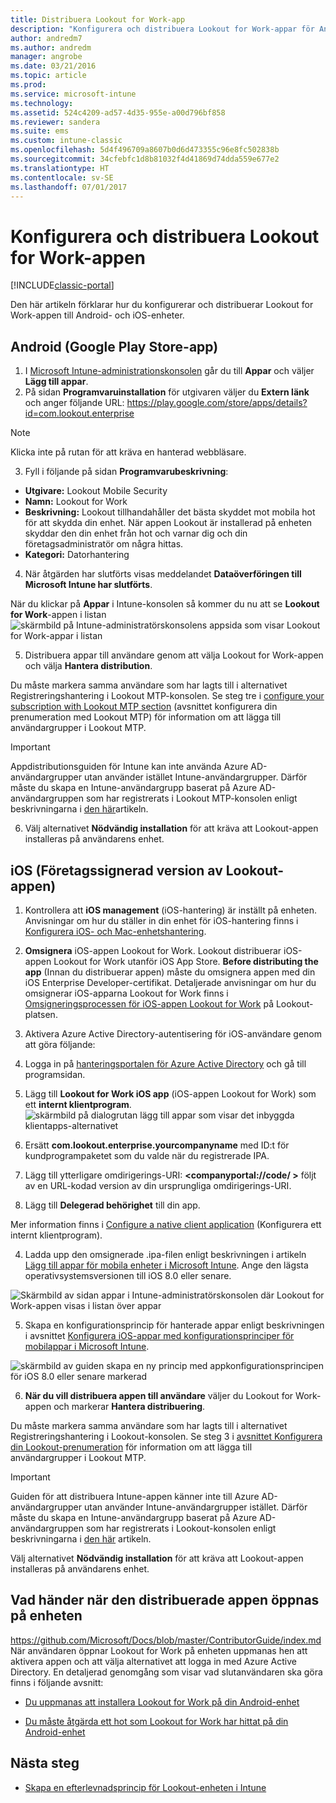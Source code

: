 ```yaml
---
title: Distribuera Lookout for Work-app
description: "Konfigurera och distribuera Lookout for Work-appar för Android."
author: andredm7
ms.author: andredm
manager: angrobe
ms.date: 03/21/2016
ms.topic: article
ms.prod: 
ms.service: microsoft-intune
ms.technology: 
ms.assetid: 524c4209-ad57-4d35-955e-a00d796bf858
ms.reviewer: sandera
ms.suite: ems
ms.custom: intune-classic
ms.openlocfilehash: 5d4f496709a8607b0d6d473355c96e8fc502838b
ms.sourcegitcommit: 34cfebfc1d8b81032f4d41869d74dda559e677e2
ms.translationtype: HT
ms.contentlocale: sv-SE
ms.lasthandoff: 07/01/2017
---
```

# <a name="configure-and-deploy-lookout-for-work-app"></a>Konfigurera och distribuera Lookout for Work-appen

[!INCLUDE[classic-portal](../includes/classic-portal.md)]

Den här artikeln förklarar hur du konfigurerar och distribuerar Lookout for Work-appen till Android- och iOS-enheter.

## <a name="android-google-play-store-app"></a>Android (Google Play Store-app)

1.  I [Microsoft Intune-administrationskonsolen](https://manage.microsoft.com) går du till **Appar** och väljer **Lägg till appar**.
2.  På sidan **Programvaruinstallation** för utgivaren väljer du **Extern länk** och anger följande URL: https://play.google.com/store/apps/details?id=com.lookout.enterprise
  >[!NOTE]
  >Klicka inte på rutan för att kräva en hanterad webbläsare.

3.  Fyll i följande på sidan **Programvarubeskrivning**:
  * **Utgivare:** Lookout Mobile Security
  * **Namn:** Lookout for Work
  * **Beskrivning:** Lookout tillhandahåller det bästa skyddet mot mobila hot för att skydda din enhet. När appen Lookout är installerad på enheten skyddar den din enhet från hot och varnar dig och din företagsadministratör om några hittas.
  * **Kategori:** Datorhantering

4. När åtgärden har slutförts visas meddelandet **Dataöverföringen till Microsoft Intune har slutförts**.

  När du klickar på **Appar** i Intune-konsolen så kommer du nu att se **Lookout for Work**-appen i listan ![skärmbild på Intune-administratörskonsolens appsida som visar Lookout for Work-appar i listan](../media/mtp/lookout-app-listed-intune-console.png)

5. Distribuera appar till användare genom att välja Lookout for Work-appen och välja  **Hantera distribution**.

  Du måste markera samma användare som har lagts till i alternativet Registreringshantering i Lookout MTP-konsolen.  Se steg tre i [configure your subscription with Lookout MTP section](configure-deploy-lookout-for-work-app.md) (avsnittet konfigurera din prenumeration med Lookout MTP) för information om att lägga till användargrupper i Lookout MTP.

  >[!IMPORTANT]
  > Appdistributionsguiden för Intune kan inte använda Azure AD-användargrupper utan använder istället Intune-användargrupper. Därför måste du skapa en Intune-användargrupp baserat på Azure AD-användargruppen som har registrerats i Lookout MTP-konsolen enligt beskrivningarna i [den här](plan-your-user-and-device-groups.md)artikeln.

6. Välj alternativet **Nödvändig installation** för att kräva att Lookout-appen installeras på användarens enhet.

## <a name="ios-enterprise-signed-version-of-lookout-app"></a>iOS (Företagssignerad version av Lookout-appen)

1. Kontrollera att **iOS management** (iOS-hantering) är inställt på enheten. Anvisningar om hur du ställer in din enhet för iOS-hantering finns i [Konfigurera iOS- och Mac-enhetshantering](set-up-ios-and-mac-management-with-microsoft-intune.md).

2. **Omsignera** iOS-appen Lookout for Work. Lookout distribuerar iOS-appen Lookout for Work utanför iOS App Store. **Before distributing the app** (Innan du distribuerar appen) måste du omsignera appen med din iOS Enterprise Developer-certifikat. Detaljerade anvisningar om hur du omsignerar iOS-apparna Lookout for Work finns i [Omsigneringsprocessen för iOS-appen Lookout for Work](https://personal.support.lookout.com/hc/articles/114094038714) på Lookout-platsen.

3. Aktivera Azure Active Directory-autentisering för iOS-användare genom att göra följande:
  1.  Logga in på [hanteringsportalen för Azure Active Directory](https://manage.windowsazure.com) och gå till programsidan.
  2.  Lägg till **Lookout for Work iOS app** (iOS-appen Lookout for Work) som ett **internt klientprogram**.
  ![skärmbild på dialogrutan lägg till appar som visar det inbyggda klientapps-alternativet](../media/mtp/aad-add-app.png)
  3. Ersätt **com.lookout.enterprise.yourcompanyname** med ID:t för kundprogrampaketet som du valde när du registrerade IPA.
  4.  Lägg till ytterligare omdirigerings-URI: **&lt;companyportal://code/ >** följt av en URL-kodad version av din ursprungliga omdirigerings-URI.
  5.  Lägg till **Delegerad behörighet** till din app.

  Mer information finns i [Configure a native client application](https://azure.microsoft.com/documentation/articles/app-service-mobile-how-to-configure-active-directory-authentication/#optional-configure-a-native-client-application) (Konfigurera ett internt klientprogram).

4. Ladda upp den omsignerade .ipa-filen enligt beskrivningen i artikeln [Lägg till appar för mobila enheter i Microsoft Intune](/intune-classic/deploy-use/add-apps-for-mobile-devices-in-microsoft-intune). Ange den lägsta operativsystemsversionen till iOS 8.0 eller senare.

  ![Skärmbild av sidan appar i Intune-administratörskonsolen där Lookout for Work-appen visas i listan över appar](../media/mtp/ios-app-uploaded-intune.png)

5. Skapa en konfigurationsprincip för hanterade appar enligt beskrivningen i avsnittet [Konfigurera iOS-appar med konfigurationsprinciper för mobilappar i Microsoft Intune](/intune-classic/deploy-use/configure-ios-apps-with-mobile-app-configuration-policies-in-microsoft-intune).

  ![skärmbild av guiden skapa en ny princip med appkonfigurationsprincipen för iOS 8.0 eller senare markerad](../media/mtp/ios-app-config.png)

6. **När du vill distribuera appen till användare** väljer du Lookout for Work-appen och markerar **Hantera distribuering**.

  Du måste markera samma användare som har lagts till i alternativet Registreringshantering i Lookout-konsolen.  Se steg 3 i [avsnittet Konfigurera din Lookout-prenumeration](https://docs.microsoft.com/sccm/protect/deploy-use/configure-and-deploy-lookout-for-work-apps) för information om att lägga till användargrupper i Lookout MTP.

  >[!IMPORTANT]
  > Guiden för att distribuera Intune-appen känner inte till Azure AD-användargrupper utan använder Intune-användargrupper istället. Därför måste du skapa en Intune-användargrupp baserat på Azure AD-användargruppen som har registrerats i Lookout-konsolen enligt beskrivningarna i [den här](plan-your-user-and-device-groups.md) artikeln.

  Välj alternativet **Nödvändig installation** för att kräva att Lookout-appen installeras på användarens enhet.

## <a name="what-happens-when-the-deployed-app-is-opened-on-the-device"></a>Vad händer när den distribuerade appen öppnas på enheten
https://github.com/Microsoft/Docs/blob/master/ContributorGuide/index.md När användaren öppnar Lookout for Work på enheten uppmanas hen att aktivera appen och att välja alternativet att logga in med Azure Active Directory. En detaljerad genomgång som visar vad slutanvändaren ska göra finns i följande avsnitt:

* [Du uppmanas att installera Lookout for Work på din Android-enhet](https://docs.microsoft.com/intune-user-help/you-are-prompted-to-install-lookout-for-work-android)

* [Du måste åtgärda ett hot som Lookout for Work har hittat på din Android-enhet](https://docs.microsoft.com/intune-user-help/you-need-to-resolve-a-threat-found-by-lookout-for-work-android)

## <a name="next-steps"></a>Nästa steg
* [Skapa en efterlevnadsprincip för Lookout-enheten i Intune](https://docs.microsoft.com/sccm/protect/deploy-use/enable-device-threat-protection-rule-compliance-policy)
